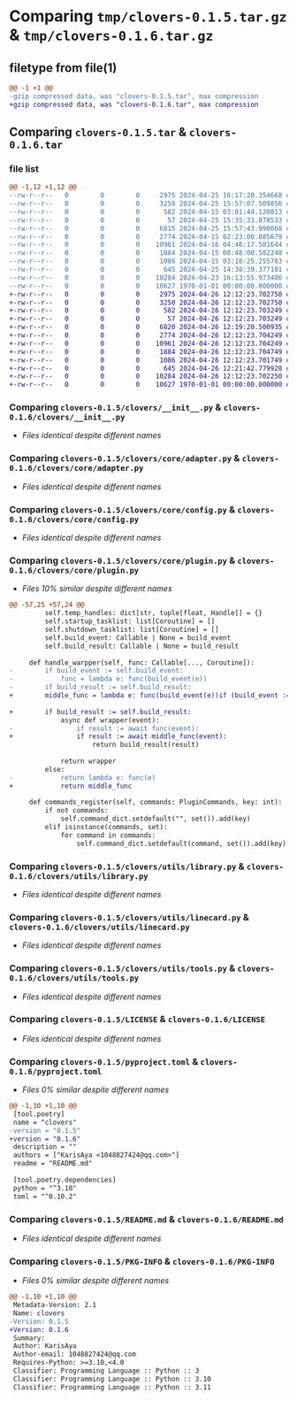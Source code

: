 # Comparing `tmp/clovers-0.1.5.tar.gz` & `tmp/clovers-0.1.6.tar.gz`

## filetype from file(1)

```diff
@@ -1 +1 @@
-gzip compressed data, was "clovers-0.1.5.tar", max compression
+gzip compressed data, was "clovers-0.1.6.tar", max compression
```

## Comparing `clovers-0.1.5.tar` & `clovers-0.1.6.tar`

### file list

```diff
@@ -1,12 +1,12 @@
--rw-r--r--   0        0        0     2975 2024-04-25 16:17:20.354668 clovers-0.1.5/clovers/__init__.py
--rw-r--r--   0        0        0     3250 2024-04-25 15:57:07.509856 clovers-0.1.5/clovers/core/adapter.py
--rw-r--r--   0        0        0      582 2024-04-15 03:01:44.120813 clovers-0.1.5/clovers/core/config.py
--rw-r--r--   0        0        0       57 2024-04-25 15:35:33.878533 clovers-0.1.5/clovers/core/logger.py
--rw-r--r--   0        0        0     6815 2024-04-25 15:57:43.990068 clovers-0.1.5/clovers/core/plugin.py
--rw-r--r--   0        0        0     2774 2024-04-15 02:23:00.885679 clovers-0.1.5/clovers/utils/library.py
--rw-r--r--   0        0        0    10961 2024-04-16 04:46:17.581644 clovers-0.1.5/clovers/utils/linecard.py
--rw-r--r--   0        0        0     1884 2024-04-15 08:48:00.582248 clovers-0.1.5/clovers/utils/tools.py
--rw-r--r--   0        0        0     1086 2024-04-15 03:18:25.255783 clovers-0.1.5/LICENSE
--rw-r--r--   0        0        0      645 2024-04-25 14:38:39.377101 clovers-0.1.5/pyproject.toml
--rw-r--r--   0        0        0    10284 2024-04-23 16:13:55.973406 clovers-0.1.5/README.md
--rw-r--r--   0        0        0    10627 1970-01-01 00:00:00.000000 clovers-0.1.5/PKG-INFO
+-rw-r--r--   0        0        0     2975 2024-04-26 12:12:23.702750 clovers-0.1.6/clovers/__init__.py
+-rw-r--r--   0        0        0     3250 2024-04-26 12:12:23.702750 clovers-0.1.6/clovers/core/adapter.py
+-rw-r--r--   0        0        0      582 2024-04-26 12:12:23.703249 clovers-0.1.6/clovers/core/config.py
+-rw-r--r--   0        0        0       57 2024-04-26 12:12:23.703249 clovers-0.1.6/clovers/core/logger.py
+-rw-r--r--   0        0        0     6820 2024-04-26 12:19:20.500935 clovers-0.1.6/clovers/core/plugin.py
+-rw-r--r--   0        0        0     2774 2024-04-26 12:12:23.704249 clovers-0.1.6/clovers/utils/library.py
+-rw-r--r--   0        0        0    10961 2024-04-26 12:12:23.704249 clovers-0.1.6/clovers/utils/linecard.py
+-rw-r--r--   0        0        0     1884 2024-04-26 12:12:23.704749 clovers-0.1.6/clovers/utils/tools.py
+-rw-r--r--   0        0        0     1086 2024-04-26 12:12:23.701749 clovers-0.1.6/LICENSE
+-rw-r--r--   0        0        0      645 2024-04-26 12:21:42.779928 clovers-0.1.6/pyproject.toml
+-rw-r--r--   0        0        0    10284 2024-04-26 12:12:23.702250 clovers-0.1.6/README.md
+-rw-r--r--   0        0        0    10627 1970-01-01 00:00:00.000000 clovers-0.1.6/PKG-INFO
```

### Comparing `clovers-0.1.5/clovers/__init__.py` & `clovers-0.1.6/clovers/__init__.py`

 * *Files identical despite different names*

### Comparing `clovers-0.1.5/clovers/core/adapter.py` & `clovers-0.1.6/clovers/core/adapter.py`

 * *Files identical despite different names*

### Comparing `clovers-0.1.5/clovers/core/config.py` & `clovers-0.1.6/clovers/core/config.py`

 * *Files identical despite different names*

### Comparing `clovers-0.1.5/clovers/core/plugin.py` & `clovers-0.1.6/clovers/core/plugin.py`

 * *Files 10% similar despite different names*

```diff
@@ -57,25 +57,24 @@
         self.temp_handles: dict[str, tuple[float, Handle]] = {}
         self.startup_tasklist: list[Coroutine] = []
         self.shutdown_tasklist: list[Coroutine] = []
         self.build_event: Callable | None = build_event
         self.build_result: Callable | None = build_result
 
     def handle_warpper(self, func: Callable[..., Coroutine]):
-        if build_event := self.build_event:
-            func = lambda e: func(build_event(e))
-        if build_result := self.build_result:
+        middle_func = lambda e: func(build_event(e))if (build_event := self.build_event) else func
 
+        if build_result := self.build_result:
             async def wrapper(event):
-                if result := await func(event):
+                if result := await middle_func(event):
                     return build_result(result)
 
             return wrapper
         else:
-            return lambda e: func(e)
+            return middle_func
 
     def commands_register(self, commands: PluginCommands, key: int):
         if not commands:
             self.command_dict.setdefault("", set()).add(key)
         elif isinstance(commands, set):
             for command in commands:
                 self.command_dict.setdefault(command, set()).add(key)
```

### Comparing `clovers-0.1.5/clovers/utils/library.py` & `clovers-0.1.6/clovers/utils/library.py`

 * *Files identical despite different names*

### Comparing `clovers-0.1.5/clovers/utils/linecard.py` & `clovers-0.1.6/clovers/utils/linecard.py`

 * *Files identical despite different names*

### Comparing `clovers-0.1.5/clovers/utils/tools.py` & `clovers-0.1.6/clovers/utils/tools.py`

 * *Files identical despite different names*

### Comparing `clovers-0.1.5/LICENSE` & `clovers-0.1.6/LICENSE`

 * *Files identical despite different names*

### Comparing `clovers-0.1.5/pyproject.toml` & `clovers-0.1.6/pyproject.toml`

 * *Files 0% similar despite different names*

```diff
@@ -1,10 +1,10 @@
 [tool.poetry]
 name = "clovers"
-version = "0.1.5"
+version = "0.1.6"
 description = ""
 authors = ["KarisAya <1048827424@qq.com>"]
 readme = "README.md"
 
 [tool.poetry.dependencies]
 python = "^3.10"
 toml = "^0.10.2"
```

### Comparing `clovers-0.1.5/README.md` & `clovers-0.1.6/README.md`

 * *Files identical despite different names*

### Comparing `clovers-0.1.5/PKG-INFO` & `clovers-0.1.6/PKG-INFO`

 * *Files 0% similar despite different names*

```diff
@@ -1,10 +1,10 @@
 Metadata-Version: 2.1
 Name: clovers
-Version: 0.1.5
+Version: 0.1.6
 Summary: 
 Author: KarisAya
 Author-email: 1048827424@qq.com
 Requires-Python: >=3.10,<4.0
 Classifier: Programming Language :: Python :: 3
 Classifier: Programming Language :: Python :: 3.10
 Classifier: Programming Language :: Python :: 3.11
```

